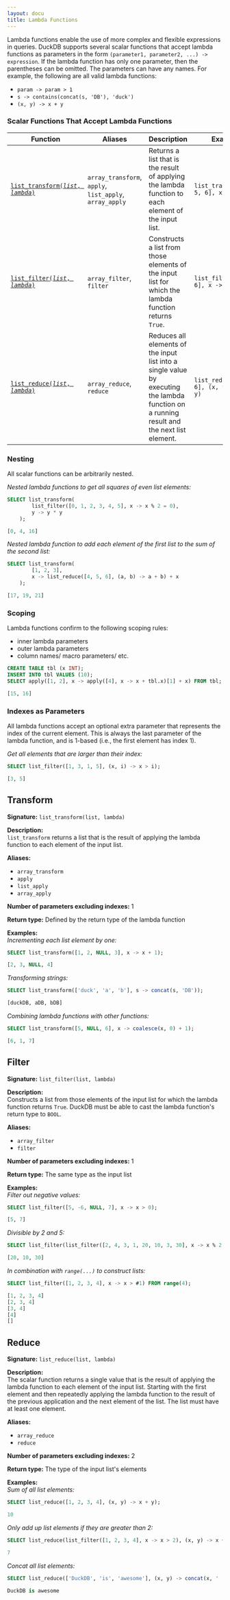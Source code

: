 ```yaml
---
layout: docu
title: Lambda Functions
---
```


Lambda functions enable the use of more complex and flexible expressions in queries.
DuckDB supports several scalar functions that accept lambda functions as parameters
in the form `(parameter1, parameter2, ...) -> expression`.
If the lambda function has only one parameter, then the parentheses can be omitted.
The parameters can have any names.
For example, the following are all valid lambda functions:

- `param -> param > 1`
- `s -> contains(concat(s, 'DB'), 'duck')`
- `(x, y) -> x + y`

### Scalar Functions That Accept Lambda Functions

| Function | Aliases | Description                                                                                                                                | Example | Result |
|--|--|--------------------------------------------------------------------------------------------------------------------------------------------|--|-|
| [`list_transform(`*`list`*`, `*`lambda`*`)`](#transform) | `array_transform`, `apply`, `list_apply`, `array_apply` | Returns a list that is the result of applying the lambda function to each element of the input list.                                       | `list_transform([4, 5, 6], x -> x + 1)`   | `[5, 6, 7]` |
| [`list_filter(`*`list`*`, `*`lambda`*`)`](#filter)      | `array_filter`, `filter`                                | Constructs a list from those elements of the input list for which the lambda function returns `True`.                                      | `list_filter([4, 5, 6], x -> x > 4)`      | `[5, 6]`    |
| [`list_reduce(`*`list`*`, `*`lambda`*`)`](#reduce)      | `array_reduce`, `reduce`                                | Reduces all elements of the input list into a single value by executing the lambda function on a running result and the next list element. | `list_reduce([4, 5, 6], (x, y) -> x + y)` | `15`        |

### Nesting

All scalar functions can be arbitrarily nested.

_Nested lambda functions to get all squares of even list elements:_
```sql
SELECT list_transform(
        list_filter([0, 1, 2, 3, 4, 5], x -> x % 2 = 0),
        y -> y * y
    );
```
```sql
[0, 4, 16]
```
_Nested lambda function to add each element of the first list to the sum of the second list:_
```sql
SELECT list_transform(
        [1, 2, 3],
        x -> list_reduce([4, 5, 6], (a, b) -> a + b) + x
    );
```
```sql
[17, 19, 21]
```

### Scoping

Lambda functions confirm to the following scoping rules:
- inner lambda parameters
- outer lambda parameters
- column names/ macro parameters/ etc.

```sql
CREATE TABLE tbl (x INT);
INSERT INTO tbl VALUES (10);
SELECT apply([1, 2], x -> apply([4], x -> x + tbl.x)[1] + x) FROM tbl;
```
```sql
[15, 16]
```

### Indexes as Parameters
All lambda functions accept an optional extra parameter that represents the index of the current element.
This is always the last parameter of the lambda function, and is 1-based (i.e., the first element has index 1).

_Get all elements that are larger than their index:_
```sql
SELECT list_filter([1, 3, 1, 5], (x, i) -> x > i);
```
```sql
[3, 5]
```

## Transform

**Signature:** `list_transform(list, lambda)`

**Description:**  
`list_transform` returns a list that is the result of applying the lambda function to each element of the input list.

**Aliases:**  
- `array_transform`
- `apply`
- `list_apply`
- `array_apply`
 
**Number of parameters excluding indexes:** 1

**Return type:** Defined by the return type of the lambda function

**Examples:**  
_Incrementing each list element by one:_
```sql
SELECT list_transform([1, 2, NULL, 3], x -> x + 1);
```
```sql
[2, 3, NULL, 4]
```
_Transforming strings:_
```sql
SELECT list_transform(['duck', 'a', 'b'], s -> concat(s, 'DB'));
```
```sql
[duckDB, aDB, bDB]
```
_Combining lambda functions with other functions:_
```sql
SELECT list_transform([5, NULL, 6], x -> coalesce(x, 0) + 1);
```
```sql
[6, 1, 7]
```

## Filter

**Signature:** `list_filter(list, lambda)`

**Description:**  
Constructs a list from those elements of the input list for which the lambda function returns `True`.
DuckDB must be able to cast the lambda function's return type to `BOOL`.

**Aliases:**  
- `array_filter`
- `filter`

**Number of parameters excluding indexes:** 1

**Return type:** The same type as the input list

**Examples:**  
_Filter out negative values:_
```sql
SELECT list_filter([5, -6, NULL, 7], x -> x > 0);
```
```sql
[5, 7]
```
_Divisible by 2 and 5:_
```sql
SELECT list_filter(list_filter([2, 4, 3, 1, 20, 10, 3, 30], x -> x % 2 == 0), y -> y % 5 == 0);
```
```sql
[20, 10, 30]
```
_In combination with `range(...)` to construct lists:_
```sql
SELECT list_filter([1, 2, 3, 4], x -> x > #1) FROM range(4);
```
```sql
[1, 2, 3, 4]
[2, 3, 4]
[3, 4]
[4]
[]
```

## Reduce

**Signature:** `list_reduce(list, lambda)`

**Description:**  
The scalar function returns a single value
that is the result of applying the lambda function to each element of the input list.
Starting with the first element
and then repeatedly applying the lambda function to the result of the previous application and the next element of the list.
The list must have at least one element.

**Aliases:**  
- `array_reduce`
- `reduce`

**Number of parameters excluding indexes:** 2

**Return type:** The type of the input list's elements

**Examples:**  
_Sum of all list elements:_
```sql
SELECT list_reduce([1, 2, 3, 4], (x, y) -> x + y);
```
```sql
10
```
_Only add up list elements if they are greater than 2:_
```sql
SELECT list_reduce(list_filter([1, 2, 3, 4], x -> x > 2), (x, y) -> x + y);
```
```sql
7
```
_Concat all list elements:_
```sql
SELECT list_reduce(['DuckDB', 'is', 'awesome'], (x, y) -> concat(x, ' ', y));
```
```sql
DuckDB is awesome
```
